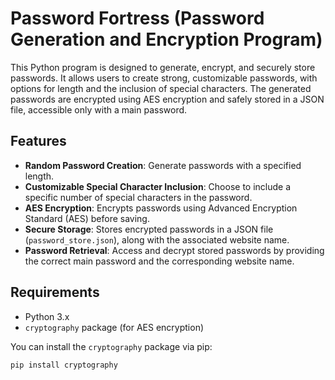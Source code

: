 # Password Fortress (Password Generation and Encryption Program)

This Python program is designed to generate, encrypt, and securely store passwords. It allows users to create strong, customizable passwords, with options for length and the inclusion of special characters. The generated passwords are encrypted using AES encryption and safely stored in a JSON file, accessible only with a main password.

## Features

- **Random Password Creation**: Generate passwords with a specified length.
- **Customizable Special Character Inclusion**: Choose to include a specific number of special characters in the password.
- **AES Encryption**: Encrypts passwords using Advanced Encryption Standard (AES) before saving.
- **Secure Storage**: Stores encrypted passwords in a JSON file (`password_store.json`), along with the associated website name.
- **Password Retrieval**: Access and decrypt stored passwords by providing the correct main password and the corresponding website name.

## Requirements

- Python 3.x
- `cryptography` package (for AES encryption)

You can install the `cryptography` package via pip:

```bash
pip install cryptography
